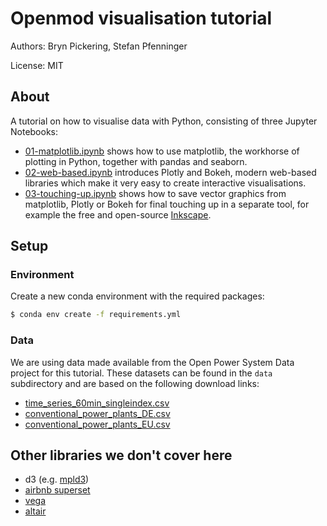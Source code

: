 # Openmod visualisation tutorial

Authors: Bryn Pickering, Stefan Pfenninger

License: MIT

## About

A tutorial on how to visualise data with Python, consisting of three Jupyter Notebooks:

* [01-matplotlib.ipynb](01-matplotlib.ipynb) shows how to use matplotlib, the workhorse of plotting in Python, together with pandas and seaborn.
* [02-web-based.ipynb](02-web-based.ipynb) introduces Plotly and Bokeh, modern web-based libraries which make it very easy to create interactive visualisations.
* [03-touching-up.ipynb](03-touching-up.ipynb) shows how to save vector graphics from matplotlib, Plotly or Bokeh for final touching up in a separate tool, for example the free and open-source [Inkscape](http://inkscape.org/).

## Setup

### Environment

Create a new conda environment with the required packages:

```bash
$ conda env create -f requirements.yml
```

### Data

We are using data made available from the Open Power System Data project for this tutorial. These datasets can be found in the `data` subdirectory and are based on the following download links:

* [time_series_60min_singleindex.csv](https://data.open-power-system-data.org/index.php?package=time_series&version=2017-07-09&action=customDownload&resource=3&filter%5B_contentfilter_utc_timestamp%5D%5Bfrom%5D=2011-01-01&filter%5B_contentfilter_utc_timestamp%5D%5Bto%5D=2016-12-31&filter%5BRegion%5D%5B%5D=CZ&filter%5BRegion%5D%5B%5D=DE&filter%5BRegion%5D%5B%5D=DK&filter%5BRegion%5D%5B%5D=SE&filter%5BVariable%5D%5B%5D=solar&filter%5BVariable%5D%5B%5D=wind&filter%5BVariable%5D%5B%5D=wind_offshore&filter%5BVariable%5D%5B%5D=wind_onshore&filter%5BAttribute%5D%5B%5D=generation&downloadCSV=Download+CSV)
* [conventional_power_plants_DE.csv](http://data.open-power-system-data.org/conventional_power_plants/2017-03-03/conventional_power_plants_DE.csv)
* [conventional_power_plants_EU.csv](http://data.open-power-system-data.org/conventional_power_plants/2017-03-03/conventional_power_plants_EU.csv)

## Other libraries we don't cover here

* d3 (e.g. [mpld3](https://mpld3.github.io/))
* [airbnb superset](https://github.com/airbnb/superset)
* [vega](https://vega.github.io/vega/)
* [altair](https://altair-viz.github.io/)
